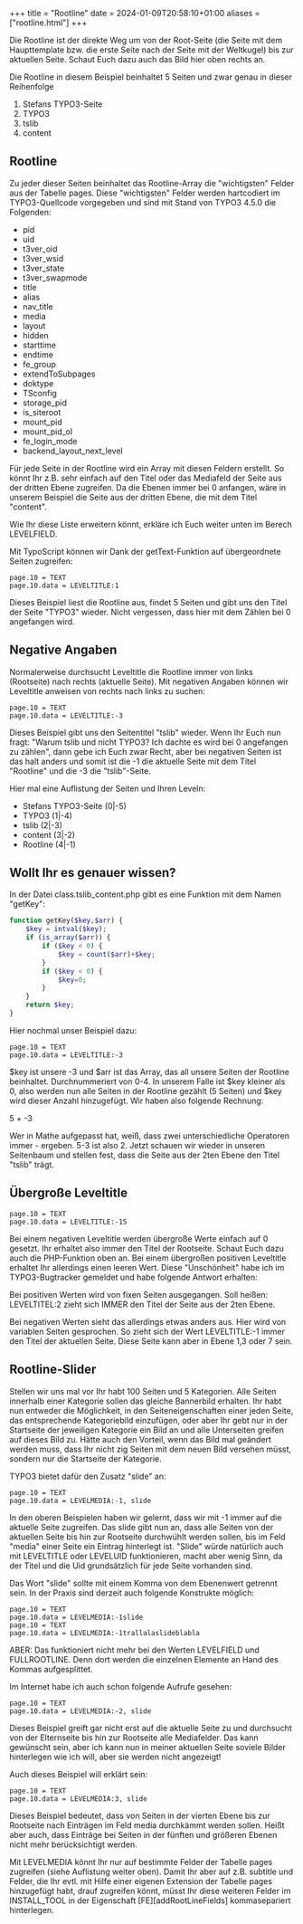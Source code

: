 +++
title = "Rootline"
date = 2024-01-09T20:58:10+01:00
aliases = ["rootline.html"]
+++

Die Rootline ist der direkte Weg um von der Root-Seite (die Seite mit dem Haupttemplate bzw. die erste Seite nach der Seite mit der Weltkugel) bis zur aktuellen Seite. Schaut Euch dazu auch das Bild hier oben rechts an.

Die Rootline in diesem Beispiel beinhaltet 5 Seiten und zwar genau in dieser Reihenfolge

1. Stefans TYPO3-Seite
2. TYPO3
3. tslib
4. content

## Rootline

Zu jeder dieser Seiten beinhaltet das Rootline-Array die "wichtigsten" Felder aus der Tabelle pages. Diese "wichtigsten" Felder werden hartcodiert im TYPO3-Quellcode vorgegeben und sind mit Stand von TYPO3 4.5.0 die Folgenden:

- pid
- uid
- t3ver_oid
- t3ver_wsid
- t3ver_state
- t3ver_swapmode
- title
- alias
- nav_title
- media
- layout
- hidden
- starttime
- endtime
- fe_group
- extendToSubpages
- doktype
- TSconfig
- storage_pid
- is_siteroot
- mount_pid
- mount_pid_ol
- fe_login_mode
- backend_layout_next_level

Für jede Seite in der Rootline wird ein Array mit diesen Feldern erstellt. So könnt Ihr z.B. sehr einfach auf den Titel oder das Mediafeld der Seite aus der dritten Ebene zugreifen. Da die Ebenen immer bei 0 anfangen, wäre in unserem Beispiel die Seite aus der dritten Ebene, die mit dem Titel "content".

Wie Ihr diese Liste erweitern könnt, erkläre ich Euch weiter unten im Berech LEVELFIELD.

Mit TypoScript können wir Dank der getText-Funktion auf übergeordnete Seiten zugreifen:

```typo3_typoscript
page.10 = TEXT
page.10.data = LEVELTITLE:1
```

Dieses Beispiel liest die Rootline aus, findet 5 Seiten und gibt uns den Titel der Seite "TYPO3" wieder. Nicht vergessen, dass hier mit dem Zählen bei 0 angefangen wird.

## Negative Angaben

Normalerweise durchsucht Leveltitle die Rootline immer von links (Rootseite) nach rechts (aktuelle Seite). Mit negativen Angaben können wir Leveltitle anweisen von rechts nach links zu suchen:

```typo3_typoscript
page.10 = TEXT
page.10.data = LEVELTITLE:-3
```

Dieses Beispiel gibt uns den Seitentitel "tslib" wieder. Wenn Ihr Euch nun fragt: "Warum tslib und nicht TYPO3? Ich dachte es wird bei 0 angefangen zu zählen", dann gebe ich Euch zwar Recht, aber bei negativen Seiten ist das halt anders und somit ist die -1 die aktuelle Seite mit dem Titel "Rootline" und die -3 die "tslib"-Seite.

Hier mal eine Auflistung der Seiten und Ihren Leveln:

- Stefans TYPO3-Seite (0|-5)
- TYPO3 (1|-4)
- tslib (2|-3)
- content (3|-2)
- Rootline (4|-1)

## Wollt Ihr es genauer wissen?

In der Datei class.tslib_content.php gibt es eine Funktion mit dem Namen "getKey":

```php
function getKey($key,$arr) {
    $key = intval($key);
    if (is_array($arr)) {
        if ($key < 0) {
            $key = count($arr)+$key;
        }
        if ($key < 0) {
            $key=0;
        }
    }
    return $key;
}
```

Hier nochmal unser Beispiel dazu:

```typo3_typoscript
page.10 = TEXT
page.10.data = LEVELTITLE:-3
```

$key ist unsere -3 und $arr ist das Array, das all unsere Seiten der Rootline beinhaltet. Durchnummeriert von 0-4. In unserem Falle ist $key kleiner als 0, also werden nun alle Seiten in der Rootline gezählt (5 Seiten) und $key wird dieser Anzahl hinzugefügt. Wir haben also folgende Rechnung:

5 + -3

Wer in Mathe aufgepasst hat, weiß, dass zwei unterschiedliche Operatoren immer - ergeben. 5-3 ist also 2. Jetzt schauen wir wieder in unseren Seitenbaum und stellen fest, dass die Seite aus der 2ten Ebene den Titel "tslib" trägt.

## Übergroße Leveltitle

```typo3_typoscript
page.10 = TEXT
page.10.data = LEVELTITLE:-15
```

Bei einem negativen Leveltitle werden übergroße Werte einfach auf 0 gesetzt. Ihr erhaltet also immer den Titel der Rootseite. Schaut Euch dazu auch die PHP-Funktion oben an. Bei einem übergroßen positiven Leveltitle erhaltet Ihr allerdings einen leeren Wert. Diese "Unschönheit" habe ich im TYPO3-Bugtracker gemeldet und habe folgende Antwort erhalten:

Bei positiven Werten wird von fixen Seiten ausgegangen. Soll heißen: LEVELTITEL:2 zieht sich IMMER den Titel der Seite aus der 2ten Ebene.

Bei negativen Werten sieht das allerdings etwas anders aus. Hier wird von variablen Seiten gesprochen. So zieht sich der Wert LEVELTITLE:-1 immer den Titel der aktuellen Seite. Diese Seite kann aber in Ebene 1,3 oder 7 sein.

## Rootline-Slider

Stellen wir uns mal vor Ihr habt 100 Seiten und 5 Kategorien. Alle Seiten innerhalb einer Kategorie sollen das gleiche Bannerbild erhalten. Ihr habt nun entweder die Möglichkeit, in den Seiteneigenschaften einer jeden Seite, das entsprechende Kategoriebild einzufügen, oder aber Ihr gebt nur in der Startseite der jeweiligen Kategorie ein Bild an und alle Unterseiten greifen auf dieses Bild zu. Hätte auch den Vorteil, wenn das Bild mal geändert werden muss, dass Ihr nicht zig Seiten mit dem neuen Bild versehen müsst, sondern nur die Startseite der Kategorie.

TYPO3 bietet dafür den Zusatz "slide" an:

```typo3_typoscript
page.10 = TEXT
page.10.data = LEVELMEDIA:-1, slide
```

In den oberen Beispielen haben wir gelernt, dass wir mit -1 immer auf die aktuelle Seite zugreifen. Das slide gibt nun an, dass alle Seiten von der aktuellen Seite bis hin zur Rootseite durchwühlt werden sollen, bis im Feld "media" einer Seite ein Eintrag hinterlegt ist. "Slide" würde natürlich auch mit LEVELTITLE oder LEVELUID funktionieren, macht aber wenig Sinn, da der Titel und die Uid grundsätzlich für jede Seite vorhanden sind.

Das Wort "slide" sollte mit einem Komma von dem Ebenenwert getrennt sein. In der Praxis sind derzeit auch folgende Konstrukte möglich:

```typo3_typoscript
page.10 = TEXT
page.10.data = LEVELMEDIA:-1slide
page.10 = TEXT
page.10.data = LEVELMEDIA:-1trallalaslideblabla
```

ABER: Das funktioniert nicht mehr bei den Werten LEVELFIELD und FULLROOTLINE. Denn dort werden die einzelnen Elemente an Hand des Kommas aufgesplittet.

Im Internet habe ich auch schon folgende Aufrufe gesehen:

```typo3_typoscript
page.10 = TEXT
page.10.data = LEVELMEDIA:-2, slide
```

Dieses Beispiel greift gar nicht erst auf die aktuelle Seite zu und durchsucht von der Elternseite bis hin zur Rootseite alle Mediafelder. Das kann gewünscht sein, aber ich kann nun in meiner aktuellen Seite soviele Bilder hinterlegen wie ich will, aber sie werden nicht angezeigt!

Auch dieses Beispiel will erklärt sein:

```typo3_typoscript
page.10 = TEXT
page.10.data = LEVELMEDIA:3, slide
```

Dieses Beispiel bedeutet, dass von Seiten in der vierten Ebene bis zur Rootseite nach Einträgen im Feld media durchkämmt werden sollen. Heißt aber auch, dass Einträge bei Seiten in der fünften und größeren Ebenen nicht mehr berücksichtigt werden.

Mit LEVELMEDIA könnt Ihr nur auf bestimmte Felder der Tabelle pages zugreifen (siehe Auflistung weiter oben). Damit Ihr aber auf z.B. subtitle und Felder, die Ihr evtl. mit Hilfe einer eigenen Extension der Tabelle pages hinzugefügt habt, drauf zugreifen könnt, müsst Ihr diese weiteren Felder im INSTALL_TOOL in der Eigenschaft [FE][addRootLineFields] kommasepariert hinterlegen.
